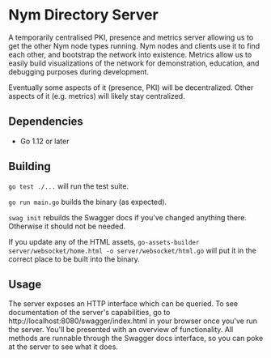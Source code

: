 # Nym Directory Server

A temporarily centralised PKI, presence and metrics server allowing us to get the other 
Nym node types running. Nym nodes and clients use it to find each other, and
bootstrap the network into existence. Metrics allow us to easily build visualizations
of the network for demonstration, education, and debugging purposes during development.

Eventually some aspects of it (presence, PKI) will be 
decentralized. Other aspects of it (e.g. metrics) will likely stay centralized. 

## Dependencies

* Go 1.12 or later

## Building

`go test ./...` will run the test suite.

`go run main.go` builds the binary (as expected).

`swag init` rebuilds the Swagger docs if you've changed anything there. Otherwise
it should not be needed.

If you update any of the HTML assets,
`go-assets-builder server/websocket/home.html -o server/websocket/html.go` will
put it in the correct place to be built into the binary. 

## Usage

The server exposes an HTTP interface which can be queried. To see documentation 
of the server's capabilities, go to http://localhost:8080/swagger/index.html in
your browser once you've run the server. You'll be presented with an overview
of functionality. All methods are runnable through the Swagger docs interface, 
so you can poke at the server to see what it does. 

